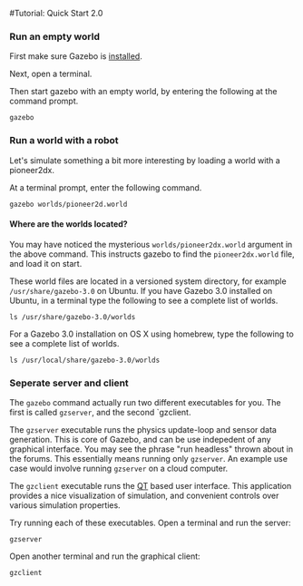 #Tutorial: Quick Start 2.0

### Run an empty world

First make sure Gazebo is [installed](http://gazebosim.org/#download).

Next, open a terminal.

Then start gazebo with an empty world, by entering the following at the command prompt.

~~~
gazebo
~~~

### Run a world with a robot

Let's simulate something a bit more interesting by loading a world with a pioneer2dx.

At a terminal prompt, enter the following command.

~~~
gazebo worlds/pioneer2d.world
~~~

#### Where are the worlds located?

You may have noticed the mysterious `worlds/pioneer2dx.world` argument in the above command.
This instructs gazebo to find the `pioneer2dx.world` file, and load it on start.

These world files are located in a versioned system directory, for example `/usr/share/gazebo-3.0` on Ubuntu.
If you have Gazebo 3.0 installed on Ubuntu, in a terminal type the following to see a complete list of worlds.

~~~
ls /usr/share/gazebo-3.0/worlds
~~~

For a Gazebo 3.0 installation on OS X using homebrew, type the following to see a complete list of worlds.

~~~
ls /usr/local/share/gazebo-3.0/worlds
~~~

### Seperate server and client

The `gazebo` command actually run two different executables for you. The
first is called `gzserver`, and the second `gzclient.

The `gzserver` executable runs the physics update-loop and sensor data
generation. This is core of Gazebo, and can be use indepedent of any
graphical interface. You may see the phrase "run headless" thrown about in
the forums. This essentially means running only `gzserver`. An example use
case would involve running `gzserver` on a cloud computer.

The `gzclient` executable runs the [QT](http://qt-project.org) based user
interface. This application provides a nice visualization of simulation, and
convenient controls over various simulation properties.

Try running each of these executables. Open a terminal and run the server:

~~~
gzserver
~~~

Open another terminal and run the graphical client:

~~~
gzclient
~~~
